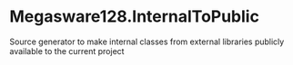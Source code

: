 # Megasware128.InternalToPublic
Source generator to make internal classes from external libraries publicly available to the current project
